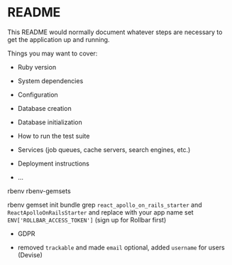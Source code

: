 # README

This README would normally document whatever steps are necessary to get the
application up and running.

Things you may want to cover:

* Ruby version

* System dependencies

* Configuration

* Database creation

* Database initialization

* How to run the test suite

* Services (job queues, cache servers, search engines, etc.)

* Deployment instructions

* ...

rbenv
rbenv-gemsets

rbenv gemset init
bundle
grep `react_apollo_on_rails_starter` and `ReactApolloOnRailsStarter` and replace with your app name
set `ENV['ROLLBAR_ACCESS_TOKEN']` (sign up for Rollbar first)


* GDPR
- removed `trackable` and made `email` optional, added `username` for users (Devise)
